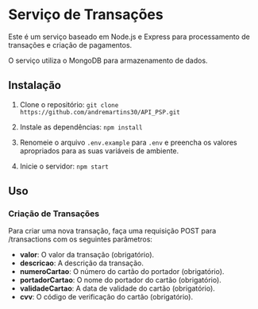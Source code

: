 # Serviço de Transações

Este é um serviço baseado em Node.js e Express para processamento de transações e criação de pagamentos. 

O serviço utiliza o MongoDB para armazenamento de dados.

## Instalação

1. Clone o repositório: `git clone https://github.com/andremartins30/API_PSP.git`

2. Instale as dependências: `npm install`

3. Renomeie o arquivo `.env.example` para `.env` e preencha os valores apropriados para as suas variáveis de ambiente.

4. Inicie o servidor: `npm start`

## Uso

### Criação de Transações
Para criar uma nova transação, faça uma requisição POST para /transactions com os seguintes parâmetros:

- **valor**: O valor da transação (obrigatório).
- **descricao**: A descrição da transação.
- **numeroCartao**: O número do cartão do portador (obrigatório).
- **portadorCartao**: O nome do portador do cartão (obrigatório).
- **validadeCartao**: A data de validade do cartão (obrigatório).
- **cvv**: O código de verificação do cartão (obrigatório).
